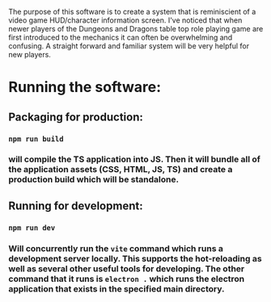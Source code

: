 The purpose of this software is to create a system that is reminiscient of a video game HUD/character information screen. I've noticed that when newer players of the Dungeons and Dragons table top role playing game are first introduced to the mechanics it can often be overwhelming and confusing. A straight forward and familiar system will be very helpful for new players.

# Running the software:
## Packaging for production:
### `npm run build`
### will compile the TS application into JS. Then it will bundle all of the application assets (CSS, HTML, JS, TS) and create a production build which will be standalone.

## Running for development:
### `npm run dev`
### Will concurrently run the `vite` command which runs a development server locally. This supports the hot-reloading as well as several other useful tools for developing. The other command that it runs is `electron .` which runs the electron application that exists in the specified main directory. 

